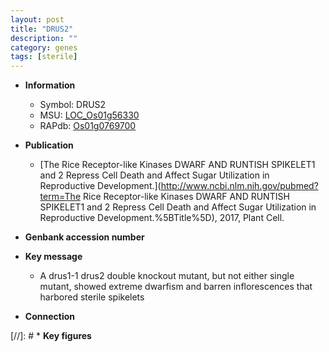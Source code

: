```yaml
---
layout: post
title: "DRUS2"
description: ""
category: genes
tags: [sterile]
---
```


* **Information**  
    + Symbol: DRUS2  
    + MSU: [LOC_Os01g56330](http://rice.plantbiology.msu.edu/cgi-bin/ORF_infopage.cgi?orf=LOC_Os01g56330)  
    + RAPdb: [Os01g0769700](http://rapdb.dna.affrc.go.jp/viewer/gbrowse_details/irgsp1?name=Os01g0769700)  

* **Publication**  
    + [The Rice Receptor-like Kinases DWARF AND RUNTISH SPIKELET1 and 2 Repress Cell Death and Affect Sugar Utilization in Reproductive Development.](http://www.ncbi.nlm.nih.gov/pubmed?term=The Rice Receptor-like Kinases DWARF AND RUNTISH SPIKELET1 and 2 Repress Cell Death and Affect Sugar Utilization in Reproductive Development.%5BTitle%5D), 2017, Plant Cell.

* **Genbank accession number**  

* **Key message**  
    + A drus1-1 drus2 double knockout mutant, but not either single mutant, showed extreme dwarfism and barren inflorescences that harbored sterile spikelets

* **Connection**  

[//]: # * **Key figures**  


